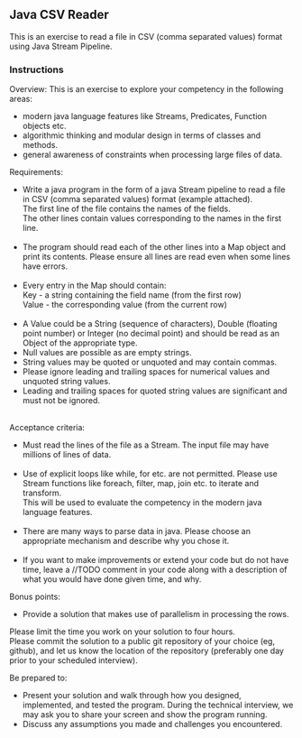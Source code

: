 ## Java CSV Reader

This is an exercise to read a file in CSV (comma separated values) format using Java Stream Pipeline.

### Instructions

Overview: This is an exercise to explore your competency in the following areas:

- modern java language features like Streams, Predicates, Function objects etc.
- algorithmic thinking and modular design in terms of classes and methods.
- general awareness of constraints when processing large files of data.

Requirements:

- Write a java program in the form of a java Stream pipeline to read a file in CSV (comma separated values) format (example attached). <br>
  The first line of the file contains the names of the fields.<br>
  The other lines contain values corresponding to the names in the first line.
<br><br>
- The program should read each of the other lines into a Map object and print its contents. Please ensure all lines are read even when some lines have errors.
<br><br>
- Every entry in the Map should contain:<br>
  Key - a string containing the field name (from the first row) <br>
  Value - the corresponding value (from the current row)
<br><br>
- A Value could be a String (sequence of characters), Double (floating point number) or Integer (no decimal point) and should be read as an Object of the appropriate type.
- Null values are possible as are empty strings.
- String values may be quoted or unquoted and may contain commas.
- Please ignore leading and trailing spaces for numerical values and unquoted string values.
- Leading and trailing spaces for quoted string values are significant and must not be ignored.
<br><br>

Acceptance criteria:

- Must read the lines of the file as a Stream. The input file may have millions of lines of data.
<br><br>
- Use of explicit loops like while, for etc. are not permitted. Please use Stream functions like foreach, filter, map, join etc. to iterate and transform.<br>
  This will be used to evaluate the competency in the modern java language features.
<br><br>
- There are many ways to parse data in java. Please choose an appropriate mechanism and describe why you chose it.
<br><br>
- If you want to make improvements or extend your code but do not have time, leave a //TODO comment in your code along with a description of what you would have done given time, and why.

Bonus points:

- Provide a solution that makes use of parallelism in processing the rows.

Please limit the time you work on your solution to four hours.<br>
Please commit the solution to a public git repository of your choice (eg, github), and let us know the location of the repository (preferably one day prior to your scheduled interview).

Be prepared to:

- Present your solution and walk through how you designed, implemented, and tested the program. During the technical interview, we may ask you to share your screen and show the program running.
- Discuss any assumptions you made and challenges you encountered.